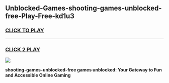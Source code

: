 
## Unblocked-Games-shooting-games-unblocked-free-Play-Free-kd1u3
<h3>
<a href="https://premium76.site?title=shooting-games-unblocked-free&ref=23A">CLICK TO PLAY</a></h3>
<hr>

<h3>
<a href="https://premium76.site?title=shooting-games-unblocked-free&ref=23A">CLICK 2 PLAY</a>
  
</h3>

<a href="https://premium76.site?title=shooting-games-unblocked-free&ref=23A"><img src="https://clearcache.store/games.png"></a>


**shooting-games-unblocked-free games unblocked: Your Gateway to Fun and Accessible Online Gaming**
